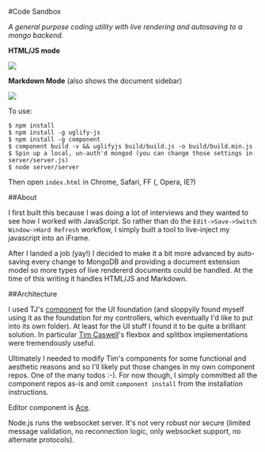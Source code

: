 #Code Sandbox

_A general purpose coding utility with live rendering and autosaving to a
mongo backend._

**HTML/JS mode**

![](https://dsz91cxz97a03.cloudfront.net/MaG65eAbTT-1200x1200.png)

**Markdown Mode** (also shows the document sidebar)

![](https://dsz91cxz97a03.cloudfront.net/H65ACwMoFX-3000x3000.png)

To use:

```
$ npm install
$ npm install -g uglify-js
$ npm install -g component
$ component build -v && uglifyjs build/build.js -o build/build.min.js
$ Spin up a local, un-auth'd mongod (you can change those settings in server/server.js)
$ node server/server
```

Then open `index.html` in Chrome, Safari, FF (, Opera, IE?)


##About

I first built this because I was doing a lot of interviews and
they wanted to see how I worked with JavaScript. So rather than
do the `Edit->Save->Switch Window->Hard Refresh` workflow, I
simply built a tool to live-inject my javascript into an iFrame.

After I landed a job (yay!) I decided to make it a bit more
advanced by auto-saving every change to MongoDB and providing
a document extension model so more types of live rendererd
documents could be handled. At the time of this writing it
handles HTML/JS and Markdown.


##Architecture

I used TJ's [component](http://github.com/component) for the UI foundation
(and sloppyily found myself using it as the foundation for my controllers,
which eventually I'd like to put into its own folder). At least for the UI
stuff I found it to be quite a brilliant solution. In particular
[Tim Caswell](http://github.com/creationix)'s flexbox and splitbox
implementations were tremendously useful.

Ultimately I needed to modify Tim's components for some functional and
aesthetic reasons and so I'll likely put those changes in my own component
repos. One of the many todos :-). For now though, I simply committed all
the component repos as-is and omit `component install` from the
installation instructions.

Editor component is [Ace](http://ace.c9.io).

Node.js runs the websocket server. It's not very robust nor secure
(limited message validation, no reconnection logic, only websocket
support, no alternate protocols).
